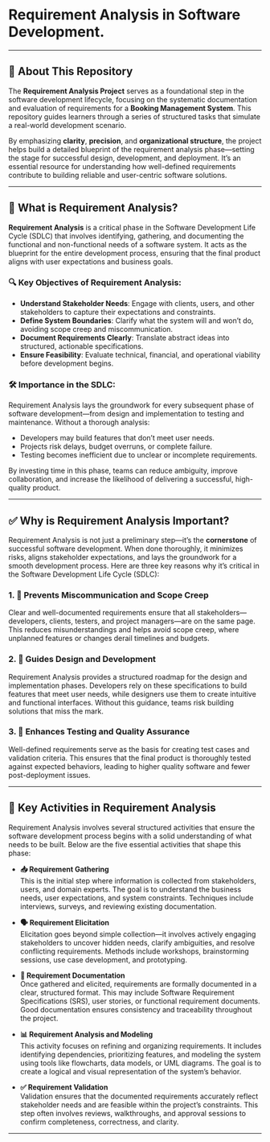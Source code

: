 # Requirement Analysis in Software Development.
---

## 📘 About This Repository

The **Requirement Analysis Project** serves as a foundational step in the software development lifecycle, focusing on the systematic documentation and evaluation of requirements for a **Booking Management System**. This repository guides learners through a series of structured tasks that simulate a real-world development scenario.

By emphasizing **clarity**, **precision**, and **organizational structure**, the project helps build a detailed blueprint of the requirement analysis phase—setting the stage for successful design, development, and deployment. It’s an essential resource for understanding how well-defined requirements contribute to building reliable and user-centric software solutions.

---

## 📌 What is Requirement Analysis?

**Requirement Analysis** is a critical phase in the Software Development Life Cycle (SDLC) that involves identifying, gathering, and documenting the functional and non-functional needs of a software system. It acts as the blueprint for the entire development process, ensuring that the final product aligns with user expectations and business goals.

### 🔍 Key Objectives of Requirement Analysis:
- **Understand Stakeholder Needs**: Engage with clients, users, and other stakeholders to capture their expectations and constraints.
- **Define System Boundaries**: Clarify what the system will and won’t do, avoiding scope creep and miscommunication.
- **Document Requirements Clearly**: Translate abstract ideas into structured, actionable specifications.
- **Ensure Feasibility**: Evaluate technical, financial, and operational viability before development begins.

### 🛠️ Importance in the SDLC:
Requirement Analysis lays the groundwork for every subsequent phase of software development—from design and implementation to testing and maintenance. Without a thorough analysis:
- Developers may build features that don’t meet user needs.
- Projects risk delays, budget overruns, or complete failure.
- Testing becomes inefficient due to unclear or incomplete requirements.

By investing time in this phase, teams can reduce ambiguity, improve collaboration, and increase the likelihood of delivering a successful, high-quality product.


---

## ✅ Why is Requirement Analysis Important?

Requirement Analysis is not just a preliminary step—it’s the **cornerstone** of successful software development. When done thoroughly, it minimizes risks, aligns stakeholder expectations, and lays the groundwork for a smooth development process. Here are three key reasons why it’s critical in the Software Development Life Cycle (SDLC):

### 1. 🎯 Prevents Miscommunication and Scope Creep
Clear and well-documented requirements ensure that all stakeholders—developers, clients, testers, and project managers—are on the same page. This reduces misunderstandings and helps avoid scope creep, where unplanned features or changes derail timelines and budgets.

### 2. 🧭 Guides Design and Development
Requirement Analysis provides a structured roadmap for the design and implementation phases. Developers rely on these specifications to build features that meet user needs, while designers use them to create intuitive and functional interfaces. Without this guidance, teams risk building solutions that miss the mark.

### 3. 🧪 Enhances Testing and Quality Assurance
Well-defined requirements serve as the basis for creating test cases and validation criteria. This ensures that the final product is thoroughly tested against expected behaviors, leading to higher quality software and fewer post-deployment issues.

---

## 🔧 Key Activities in Requirement Analysis

Requirement Analysis involves several structured activities that ensure the software development process begins with a solid understanding of what needs to be built. Below are the five essential activities that shape this phase:

- **📥 Requirement Gathering**  
  This is the initial step where information is collected from stakeholders, users, and domain experts. The goal is to understand the business needs, user expectations, and system constraints. Techniques include interviews, surveys, and reviewing existing documentation.

- **🗣️ Requirement Elicitation**  
  Elicitation goes beyond simple collection—it involves actively engaging stakeholders to uncover hidden needs, clarify ambiguities, and resolve conflicting requirements. Methods include workshops, brainstorming sessions, use case development, and prototyping.

- **📝 Requirement Documentation**  
  Once gathered and elicited, requirements are formally documented in a clear, structured format. This may include Software Requirement Specifications (SRS), user stories, or functional requirement documents. Good documentation ensures consistency and traceability throughout the project.

- **📊 Requirement Analysis and Modeling**  
  This activity focuses on refining and organizing requirements. It includes identifying dependencies, prioritizing features, and modeling the system using tools like flowcharts, data models, or UML diagrams. The goal is to create a logical and visual representation of the system’s behavior.

- **✅ Requirement Validation**  
  Validation ensures that the documented requirements accurately reflect stakeholder needs and are feasible within the project’s constraints. This step often involves reviews, walkthroughs, and approval sessions to confirm completeness, correctness, and clarity.

---
